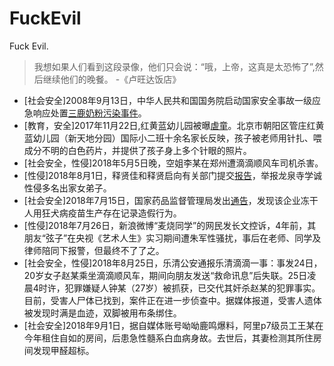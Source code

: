 # FuckEvil
Fuck Evil.

> 我想如果人们看到这段录像，他们只会说：“哦，上帝，这真是太恐怖了”,然后继续他们的晚餐。      -《卢旺达饭店》

- [社会安全]2008年9月13日，中华人民共和国国务院启动国家安全事故一级应急响应处置[三鹿奶粉污染事件](https://zh.wikipedia.org/wiki/2008%E5%B9%B4%E4%B8%AD%E5%9B%BD%E5%A5%B6%E5%88%B6%E5%93%81%E6%B1%A1%E6%9F%93%E4%BA%8B%E4%BB%B6)。
- [教育，安全]2017年11月22日,红黄蓝幼儿园被曝[虐童](https://zh.wikipedia.org/wiki/%E7%BA%A2%E9%BB%84%E8%93%9D%E6%95%99%E8%82%B2#%E5%8C%97%E4%BA%AC%E6%96%B0%E5%A4%A9%E5%9C%B0%E5%88%86%E5%9B%AD%E8%99%90%E7%AB%A5%E4%BA%8B%E4%BB%B6)。北京市朝阳区管庄红黄蓝幼儿园（新天地分园）国际小二班十余名家长反映，孩子被老师用针扎、喂成分不明的白色药片，并提供了孩子身上多个针眼的照片。
- [社会安全，性侵]2018年5月5日晚，空姐李某在郑州遭滴滴顺风车司机杀害。
- [性侵]2018年8月1日，释贤佳和释贤启向有关部门提交[报告](resources/龙泉寺重大情况汇报20180715.pdf)，举报龙泉寺学诚性侵多名出家女弟子。
- [社会安全]2018年7月15日，国家药品监督管理局发出[通告](http://cnda.cfda.gov.cn/WS04/CL2050/329592.html)，发现该企业冻干人用狂犬病疫苗生产存在记录造假行为。
- [性侵]2018年7月26日，新浪微博“麦烧同学”的网民发长文控诉，4年前，其朋友“弦子”在央视《艺术人生》实习期间遭朱军性骚扰，事后在老师、同学及律师陪同下报警，但最终不了了之。
- [社会安全，性侵]2018年8月25日，乐清公安通报乐清滴滴一事：事发24日，20岁女子赵某乘坐滴滴顺风车，期间向朋友发送“救命讯息”后失联。25日凌晨4时许，犯罪嫌疑人钟某（27岁）被抓获，已交代其奸杀赵某的犯罪事实。目前，受害人尸体已找到，案件正在进一步侦查中。据媒体报道，受害人遗体被发现时满是血迹，双脚被用布条绑住。
- [社会安全]2018年9月1日，据自媒体账号呦呦鹿鸣爆料，阿里p7级员工王某在今年租住自如的房间，后患急性髓系白血病身故。去世后，其妻检测其所住房间发现甲醛超标。

